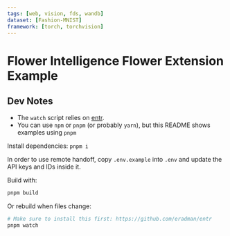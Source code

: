 ```yaml
---
tags: [web, vision, fds, wandb]
dataset: [Fashion-MNIST]
framework: [torch, torchvision]
---
```


# Flower Intelligence Flower Extension Example

## Dev Notes

- The `watch` script relies on [entr](https://github.com/eradman/entr).
- You can use `npm` or `pnpm` (or probably `yarn`), but this README shows examples using `pnpm`

Install dependencies: `pnpm i`

In order to use remote handoff, copy `.env.example` into `.env` and update the API keys and IDs inside it.

Build with:

```sh
pnpm build
```

Or rebuild when files change:

```sh
# Make sure to install this first: https://github.com/eradman/entr
pnpm watch
```
